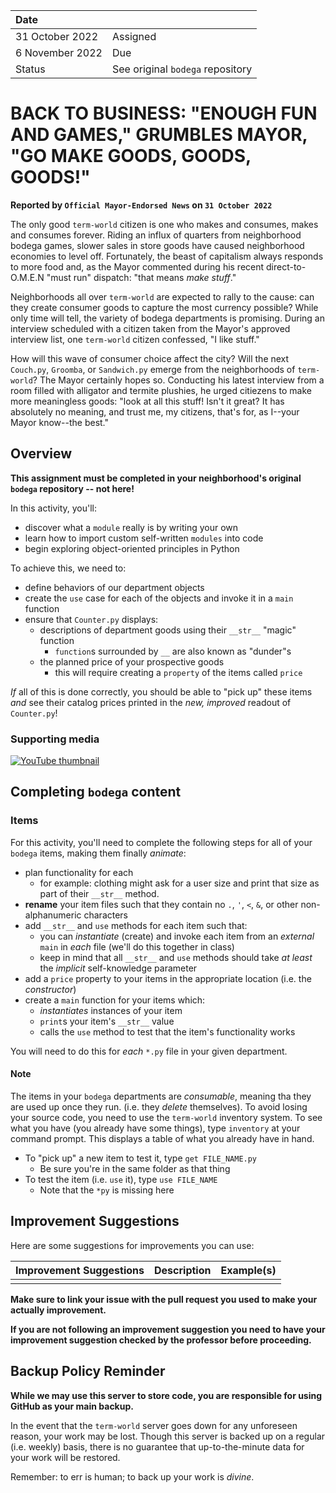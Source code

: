 
| Date              |          |
|:------------------|:---------|
| 31 October 2022 | Assigned |
| 6 November 2022    | Due      |
| Status            | See original `bodega` repository |

# BACK TO BUSINESS: "ENOUGH FUN AND GAMES," GRUMBLES MAYOR, "GO MAKE GOODS, GOODS, GOODS!"

**Reported by `Official Mayor-Endorsed News` on `31 October 2022`**

The only good `term-world` citizen is one who makes and consumes, makes and consumes forever. Riding an influx of quarters from neighborhood bodega games, slower sales in store goods have caused neighborhood economies to level off. Fortunately, the beast of capitalism always responds to more food and, as the Mayor commented during his recent direct-to-O.M.E.N "must run" dispatch: "that means _make stuff_."

Neighborhoods all over `term-world` are expected to rally to the cause: can they create consumer goods to capture the most currency possible? While only time will tell, the variety of bodega departments is promising. During an interview scheduled with a citizen taken from the Mayor's approved interview list, one `term-world` citizen confessed, "I like stuff."

How will this wave of consumer choice affect the city? Will the next `Couch.py`, `Groomba`, or `Sandwich.py` emerge from the neighborhoods of `term-world`? The Mayor certainly hopes so. Conducting his latest interview from a room filled with alligator and termite plushies, he urged citiezens to make more meaningless goods: "look at all this stuff! Isn't it great? It has absolutely no meaning, and trust me, my citizens, that's for, as I--your Mayor know--the best."

## Overview

**This assignment must be completed in your neighborhood's original `bodega` repository -- not here!**

In this activity, you'll:

* discover what a `module` really is by writing your own
* learn how to import custom self-written `modules` into code
* begin exploring object-oriented principles in Python

To achieve this, we need to:

* define behaviors of our department objects
* create the `use` case for each of the objects and invoke it in a `main` function
* ensure that `Counter.py` displays:
  * descriptions of department goods using their `__str__` "magic" function
    * `function`s surrounded by `__` are also known as "dunder"s
  * the planned price of your prospective goods
    * this will require creating a `property` of the items called `price`

_If_ all of this is done correctly, you should be able to "pick up" these items _and_ see their catalog prices printed in the _new, improved_ readout of `Counter.py`!

### Supporting media

[![YouTube thumbnail](http://img.youtube.com/vi/cJAXqu65W2s/hqdefault.jpg)](https://youtube.com/playlist?list=PLJvBsjwXNdlF99gvu4u3TIqBVk87xYirA)

## Completing `bodega` content

### Items

For this activity, you'll need to complete the following steps for all of your `bodega` items, making them finally _animate_:

* plan functionality for each
  * for example: clothing might ask for a user size and print that size as part of their `__str__` method.
* **rename** your item files such that they contain no `.`, `'`, `<`, `&`, or other non-alphanumeric characters
* add `__str__` and `use` methods for each item such that:
  * you can _instantiate_ (create) and invoke each  item from an _external_ `main` in _each_ file (we'll do this together in class)
  * keep in mind that all `__str__` and `use` methods should take _at least_ the _implicit_ self-knowledge parameter
* add a `price` property to your items in the appropriate location (i.e. the _constructor_)
* create a `main` function for your items which:
  * _instantiates_ instances of your item
  * `print`s your item's `__str__` value
  * calls the `use` method to test that the item's functionality works

You will need to do this for _each_ `*.py` file in your given department. 

#### Note

The items in your `bodega` departments are _consumable_, meaning tha they are used up once they run. (i.e. they _delete_ themselves). To avoid losing your source code, you need to use the `term-world` inventory system. To see what you have (you already have some things), type `inventory` at your command prompt. This displays a table of what you already have in hand.

* To "pick up" a new item to test it, type `get FILE_NAME.py`
  * Be sure you're in the same folder as that thing
* To test the item (i.e. `use` it), type `use FILE_NAME`
  * Note that the `*py` is missing here

## Improvement Suggestions

Here are some suggestions for improvements you can use:

|Improvement Suggestions |Description        |Example(s)         |
|:--------------------|:------------------|:----------|
|                     |                   |           |

**Make sure to link your issue with the pull request you used to make your actually improvement.**

**If you are not following an improvement suggestion you need to have your improvement suggestion checked by the professor before proceeding.**
  
## Backup Policy Reminder

**While we may use this server to store code, you are responsible for using GitHub as your main backup.**

In the event that the `term-world` server goes down for any unforeseen reason, your work may be lost. Though this server is backed up on a regular (i.e. weekly) basis, there is no guarantee that up-to-the-minute data for your work will be restored.

Remember: to err is human; to back up your work is *divine*.
